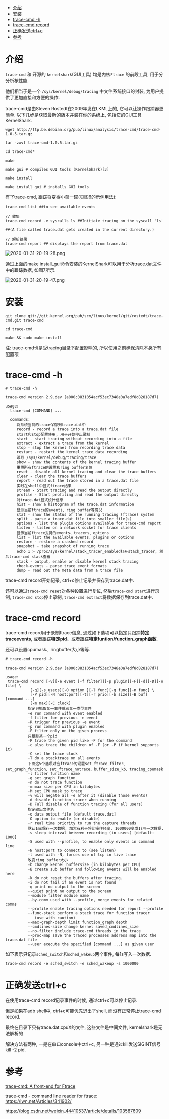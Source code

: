 
<!-- @import "[TOC]" {cmd="toc" depthFrom=1 depthTo=6 orderedList=false} -->

<!-- code_chunk_output -->

- [介绍](#介绍)
- [安装](#安装)
- [trace-cmd -h](#trace-cmd-h)
- [trace-cmd record](#trace-cmd-record)
- [正确发送ctrl+c](#正确发送ctrlc)
- [参考](#参考)

<!-- /code_chunk_output -->

# 介绍

`trace-cmd` 和 开源的 `kernelshark`(GUI工具) 均是内核`Ftrace` 的前段工具, 用于分分析核性能.

他们相当于是一个 `/sys/kernel/debug/tracing` 中文件系统接口的封装, 为用户提供了更加直接和方便的操作.

trace-cmd是由Steven Rostedt在2009年发在LKML上的, 它可以让操作跟踪器更简单. 以下几步是获取最新的版本并装在你的系统上, 包括它的GUI工具KernelShark. 

```
wget http://ftp.be.debian.org/pub/linux/analysis/trace-cmd/trace-cmd-1.0.5.tar.gz

tar -zxvf trace-cmd-1.0.5.tar.gz

cd trace-cmd*

make

make gui # compiles GUI tools (KernelShark)[3]

make install

make install_gui # installs GUI tools
```

有了trace-cmd, 跟踪将变得小菜一碟(见图6的示例用法): 

```
trace-cmd list ##to see available events 

// 收集
trace-cmd record -e syscalls ls ##Initiate tracing on the syscall 'ls' 

##(A file called trace.dat gets created in the current directory.) 

// 解析结果
trace-cmd report ## displays the report from trace.dat
```

![2020-01-31-20-19-28.png](./images/2020-01-31-20-19-28.png)

通过上面的make install_gui命令安装的KernelShark可以用于分析trace.dat文件中的跟踪数据, 如图7所示. 

![2020-01-31-20-19-47.png](./images/2020-01-31-20-19-47.png)

# 安装

```
git clone git://git.kernel.org/pub/scm/linux/kernel/git/rostedt/trace-cmd.git trace-cmd

cd trace-cmd

make && sudo make install
```

注: trace-cmd也是受tracing目录下配置影响的, 所以使用之前确保清除本身所有配置项

# trace-cmd -h

```
# trace-cmd -h

trace-cmd version 2.9.dev (a000c8831054acf53ec7348e0a7edf8d828187d7)

usage:
  trace-cmd [COMMAND] ...

  commands:
     将系统当前的trace保存到trace.dat中
     record - record a trace into a trace.dat file
     start和stop配置使用, 用于开始停止录制
     start - start tracing without recording into a file
     extract - extract a trace from the kernel
     stop - stop the kernel from recording trace data
     restart - restart the kernel trace data recording
     读取 /sys/kernel/debug/tracing/trace
     show - show the contents of the kernel tracing buffer
     重置所有ftrace的设置和ring buffer复位
     reset - disable all kernel tracing and clear the trace buffers
     clear - clear the trace buffers
     report - read out the trace stored in a trace.dat file
     实时在shell中显式ftrace结果
     stream - Start tracing and read the output directly
     profile - Start profiling and read the output directly
     对trace.dat显式统计信息
     hist - show a histogram of the trace.dat information
     显示当前ftrace的events、ring buffer等情况
     stat - show the status of the running tracing (ftrace) system
     split - parse a trace.dat file into smaller file(s)
     options - list the plugin options available for trace-cmd report
     listen - listen on a network socket for trace clients
     显示当前ftrace支持的events、tracers、options
     list - list the available events, plugins or options
     restore - restore a crashed record
     snapshot - take snapshot of running trace
     echo 1 > /proc/sys/kernel/stack_tracer_enabled打开stack_tracer, 然后trace-cmd stack查看
     stack - output, enable or disable kernel stack tracing
     check-events - parse trace event formats
     dump - read out the meta data from a trace file
```

trace-cmd record开始记录, ctrl+c停止记录并保存到trace.dat中. 

还可以通过`trace-cmd reset`对各种设置进行复位, 然后`trace-cmd start`进行录制, `trace-cmd stop`停止录制, `trace-cmd extract`将数据保存到trace.dat中. 

# trace-cmd record

trace-cmd record用于录制ftrace信息, 通过如下选项可以指定只跟踪**特定traceevents**, 或者跟踪**特定pid**、或者跟踪**特定funtion/function_graph函数**. 

还可以设置cpumask、ringbuffer大小等等. 

```
# trace-cmd record -h

trace-cmd version 2.9.dev (a000c8831054acf53ec7348e0a7edf8d828187d7)

usage:
 trace-cmd record [-v][-e event [-f filter]][-p plugin][-F][-d][-D][-o file] \
           [-q][-s usecs][-O option ][-l func][-g func][-n func] \
           [-P pid][-N host:port][-t][-r prio][-b size][-B buf][command ...]
           [-m max][-C clock]
          指定只抓取某一事件或者某一类型事件
          -e run command with event enabled
          -f filter for previous -e event
          -R trigger for previous -e event
          -p run command with plugin enabled
          -F filter only on the given process
          只跟踪某一个pid
          -P trace the given pid like -F for the command
          -c also trace the children of -F (or -P if kernel supports it)
          -C set the trace clock
          -T do a stacktrace on all events
          下面这5个选项对应ftrace的设置set_ftrace_filter、set_graph_function、set_ftrace_notrace、buffer_size_kb、tracing_cpumask
          -l filter function name
          -g set graph function
          -n do not trace function
          -m max size per CPU in kilobytes
          -M set CPU mask to trace
          -v will negate all -e after it (disable those events)
          -d disable function tracer when running
          -D Full disable of function tracing (for all users)
          指定输出文件名
          -o data output file [default trace.dat]
          -O option to enable (or disable)
          -r real time priority to run the capture threads
          默认1ms保存一次数据, 加大有利于将此操作频率. 1000000变成1s写一次数据. 
          -s sleep interval between recording (in usecs) [default: 1000]
          -S used with --profile, to enable only events in command line
          -N host:port to connect to (see listen)
          -t used with -N, forces use of tcp in live trace
          改变ring buffer大小
          -b change kernel buffersize (in kilobytes per CPU)
          -B create sub buffer and following events will be enabled here
          -k do not reset the buffers after tracing.
          -i do not fail if an event is not found
          -q print no output to the screen
          --quiet print no output to the screen
          --module filter module name
          --by-comm used with --profile, merge events for related comms
          --profile enable tracing options needed for report --profile
          --func-stack perform a stack trace for function tracer
             (use with caution)
          --max-graph-depth limit function_graph depth
          --cmdlines-size change kernel saved_cmdlines_size
          --no-filter include trace-cmd threads in the trace
          --proc-map save the traced processes address map into the trace.dat file
          --user execute the specified [command ...] as given user
```

如下表示只记录`sched_switch`和`sched_wakeup`两个事件, 每1s写入一次数据. 

```
trace-cmd record -e sched_switch -e sched_wakeup -s 1000000
```

# 正确发送ctrl+c

在使用trace-cmd record记录事件的时候, 通过ctrl+c可以停止记录. 

但是如果在adb shell中, ctrl+c可能优先退出了shell, 而没有正常停止trace-cmd record. 

最终在目录下只有trace.dat.cpuX的文件, 这些文件是中间文件, kernelshark是无法解析的

解决方法有两种, 一是在串口console中ctrl+c, 另一种是通过kill发送SIGINT信号kill -2 pid. 

# 参考

[trace-cmd: A front-end for Ftrace](https://lwn.net/Articles/410200/)

trace-cmd - command line reader for ftrace: https://lwn.net/Articles/341902/

https://blog.csdn.net/weixin_44410537/article/details/103587609